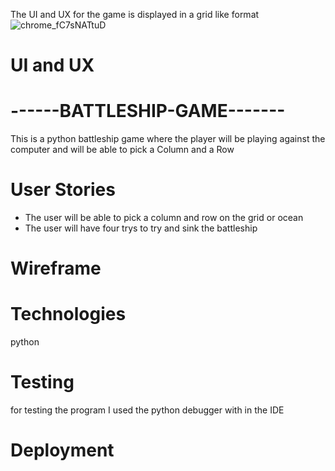 The UI and UX for the game is displayed in a grid like format
![chrome_fC7sNATtuD](https://user-images.githubusercontent.com/43074374/167570810-131a6aa4-9bba-4018-9f36-e2ad9d7a28e7.png)
# UI and UX

# ------BATTLESHIP-GAME-------
  This is a python battleship game where the player will be playing against the computer and will be able to pick a Column and a Row

# User Stories
 - The user will be able to pick a column and row on the grid or ocean 
 - The user will have four trys to try and sink the battleship

 # Wireframe 


# Technologies
  python

# Testing
  for testing the program I used the python debugger with in the IDE

# Deployment
